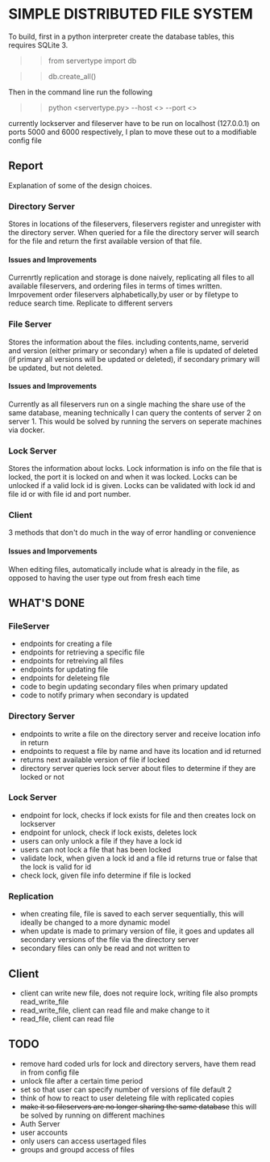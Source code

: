 # SIMPLE DISTRIBUTED FILE SYSTEM

To build, first in a python interpreter create the database tables, this requires SQLite 3.
>> from servertype import db

>> db.create_all()

Then in the command line run the following
>> python <servertype.py> --host <> --port <>

currently lockserver and fileserver have to be run on localhost (127.0.0.1) on ports 5000 and 6000 respectively, I plan to move these out to a modifiable config file

## Report
Explanation of some of the design choices.
### Directory Server
Stores in locations of the fileservers, fileservers register and unregister with the directory server. When queried for a file the directory server will search for the file and return the first available version of that file.
#### Issues and Improvements
Currenrtly replication and storage is done naively, replicating all files to all available fileservers, and ordering files in terms of times written. Imrpovement order fileservers alphabetically,by user or by filetype to reduce search time. Replicate to different servers

### File Server
Stores the information about the files. including contents,name, serverid and version (either primary or secondary) when a file is updated of deleted (if primary all versions will be updated or deleted), if secondary primary will be updated, but not deleted.

#### Issues and Improvements
Currently as all fileservers run on a single maching the share use of the same database, meaning technically I can query the contents of server 2 on server 1. This would be solved by running the servers on seperate machines via docker.

### Lock Server
Stores the information about locks. Lock information is info on the file that is locked, the port it is locked on and when it was locked.
Locks can be unlocked if a valid lock id is given. Locks can be validated with lock id and file id or with file id and port number.

### Client
3 methods that don't do much in the way of error handling or convenience

#### Issues and Imporvements
When editing files, automatically include what is already in the file, as opposed to having the user type out from fresh each time


## WHAT'S DONE

### FileServer
* endpoints for creating a file
* endpoints for retrieving a specific file
* endpoints for retreiving all files
* endpoints for updating file
* endpoints for deleteing file
* code to begin updating secondary files when primary updated
* code to notify primary when secondary is updated

### Directory Server
* endpoints to write a file on the directory server and receive location info in return
* endpoints to request a file by name and have its location and id returned
* returns next available version of file if locked
* directory server queries lock server about files to determine if they are locked or not

### Lock Server
* endpoint for lock, checks if lock exists for file and then creates lock on lockserver
* endpoint for unlock, check if lock exists, deletes lock
* users can only unlock a file if they have a lock id
* users can not lock a file that has been locked
* validate lock, when given a lock id and a file id returns true or false that the lock is valid for id
* check lock, given file info determine if file is locked

### Replication
* when creating file, file is saved to each server sequentially, this will ideally be changed to a more dynamic model
* when update is made to primary version of file, it goes and updates all secondary versions of the file via the directory server
* secondary files can only be read and not written to

## Client
* client can write new file, does not require lock, writing file also prompts read_write_file
* read_write_file, client can read file and make change to it
* read_file, client can read file

## TODO
* remove hard coded urls for lock and directory servers, have them read in from config file
* unlock file after a certain time period
* set so that user can specify number of versions of file default 2
* think of how to react to user deleteing file with replicated copies
* ~~make it so fileservers are no longer sharing the same database~~ this will be solved by running on different machines
* Auth Server
* user accounts
* only users can access usertaged files
* groups and groupd access of files

